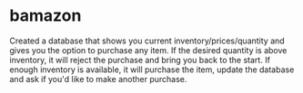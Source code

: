 # bamazon

Created a database that shows you current inventory/prices/quantity and gives you the option to purchase any item.  If the desired quantity is above inventory, it will reject the purchase and bring you back to the start.  If enough inventory is available, it will purchase the item, update the database and ask if you'd like to make another purchase.